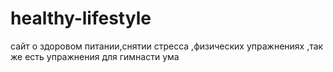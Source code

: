 # healthy-lifestyle
сайт о здоровом питании,снятии стресса ,физических упражнениях ,так же есть упражнения для гимнасти ума
